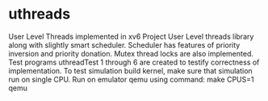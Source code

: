# uthreads
User Level Threads implemented in xv6
Project User Level threads library along with slightly smart scheduler.
Scheduler has features of priority inversion and priority donation.
Mutex thread locks are also implemented.
Test programs uthreadTest 1 through 6 are created to testify correctness of implementation.
To test simulation build kernel, make sure that simulation run on single CPU.
Run on emulator qemu using command: make CPUS=1 qemu
